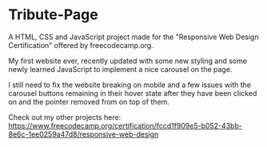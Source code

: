 # Tribute-Page

A HTML, CSS and JavaScript project made for the "Responsive Web Design Certification" offered by freecodecamp.org.

My first website ever, recently updated with some new styling and some newly learned JavaScript to implement a nice carousel on the page.

I still need to fix the website breaking on mobile and a few issues with the carousel buttons remaining in their hover state after they have been clicked on and the pointer removed from on top of them.

Check out my other projects here: https://www.freecodecamp.org/certification/fccd1f909e5-b052-43bb-8e6c-1ee0259a47d8/responsive-web-design
